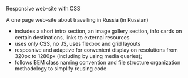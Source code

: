 Responsive web-site with CSS 

A one page web-site about travelling in Russia (in Russian)

* includes a short intro section, an image gallery section, info cards on certain destinations, links to external resources
* uses only CSS, no JS, uses flexbox and grid layouts 
* resposnive and adaptive for convenient display on resolutions from 320px to 1280px (including by using media queries);
* follows [BEM](https://en.bem.info/) class naming convention and file structure organization methodology to simplify reusing code
